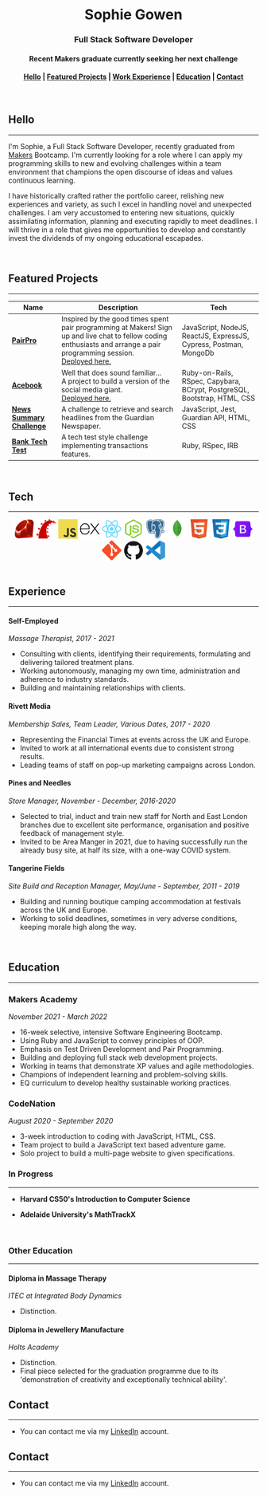<div align="center">
  <h1> Sophie Gowen</h1>
  <h3> Full Stack Software Developer </h3>
  <h4> Recent Makers graduate currently seeking her next challenge <h4>
  

[Hello](#hello) | [Featured Projects](#featured-projects) | [Work Experience](#experience) | [Education](#education)  | [Contact](#contact)
</div>

<br>

## Hello
---

I'm Sophie, a Full Stack Software Developer, recently graduated from [Makers](https://makers.tech/) Bootcamp. I'm currently looking for a role where I can apply my programming skills to new and evolving challenges within a team environment that champions the open discourse of ideas and values continuous learning.

I have historically crafted rather the portfolio career, relishing new experiences and variety, as such I excel in handling novel and unexpected challenges. I am very accustomed to entering new situations, quickly assimilating information, planning and executing rapidly to meet deadlines. I will thrive in a role that gives me opportunities to develop and constantly invest the dividends of my ongoing educational escapades.

<br>

## Featured Projects
---

| Name                         | Description       | Tech              |
| ---------------------------- | ----------------- | ----------------- |
| [**PairPro**](https://github.com/SoJGo/pair-pro) |Inspired by the good times spent pair programming at Makers! Sign up and live chat to fellow coding enthusiasts and arrange a pair programming session. <br> [Deployed here.](https://be-a-pair-pro.herokuapp.com/)  | JavaScript, NodeJS, ReactJS, ExpressJS, Cypress, Postman, MongoDb |
| [**Acebook**](https://github.com/SoJGo/acebook) | Well that does sound familiar... <br> A project to build a version of the social media giant. <br> [Deployed here.](https://damp-hollows-50420.herokuapp.com/) <br>  | Ruby-on-Rails, RSpec, Capybara, BCrypt, PostgreSQL, Bootstrap, HTML, CSS |
| [**News Summary Challenge**](https://github.com/SoJGo/news-summary-challenge) | A challenge to retrieve and search headlines from the Guardian Newspaper.  | JavaScript, Jest, Guardian API, HTML, CSS |
| [**Bank Tech Test**](https://github.com/SoJGo/bank-tech-test) | A tech test style challenge implementing transactions features. | Ruby, RSpec, IRB |
<br>

## Tech
---

<div align="center">
<img src="https://raw.githubusercontent.com/devicons/devicon/master/icons/ruby/ruby-original.svg" alt="ruby" width="40" height="40"/> 
<img src="https://raw.githubusercontent.com/devicons/devicon/master/icons/rails/rails-plain.svg" alt="rails" width="40" height="40"/> 
<img src="https://raw.githubusercontent.com/devicons/devicon/master/icons/javascript/javascript-original.svg" alt="javascript" width="40" height="40"/> 
<img src="https://raw.githubusercontent.com/devicons/devicon/master/icons/express/express-original.svg" alt="express" width="40" height="40"/> 
<img src="https://raw.githubusercontent.com/devicons/devicon/master/icons/react/react-original.svg" alt="react" width="40" height="40"/> 
<img src="https://raw.githubusercontent.com/devicons/devicon/master/icons/nodejs/nodejs-original.svg" alt="nodejs" width="40" height="40"/> 
<img src="https://raw.githubusercontent.com/devicons/devicon/master/icons/postgresql/postgresql-plain.svg" alt="postgresql" width="40" height="40"/>  
<img src="https://raw.githubusercontent.com/devicons/devicon/master/icons/mongodb/mongodb-original.svg" alt="mongoDB" width="40" height="40"/> 
<img src="https://raw.githubusercontent.com/devicons/devicon/master/icons/html5/html5-original.svg" alt="html5" width="40" height="40"/> 
<img src="https://raw.githubusercontent.com/devicons/devicon/master/icons/css3/css3-original.svg" alt="css3" width="40" height="40"/> 
<img src="https://raw.githubusercontent.com/devicons/devicon/master/icons/bootstrap/bootstrap-original.svg" alt="bootstrap" width="40" height="40"/> 
<img src="https://raw.githubusercontent.com/devicons/devicon/master/icons/git/git-original.svg" alt="git" width="40" height="40"/> 
<img src="https://raw.githubusercontent.com/devicons/devicon/master/icons/github/github-original.svg" alt="github" width="40" height="40"/> 
<img src="https://raw.githubusercontent.com/devicons/devicon/master/icons/vscode/vscode-original.svg" alt="vscode" width="40" height="40"/> 
</div>

<br>

## Experience
---

#### **Self-Employed**
_Massage Therapist, 2017 - 2021_
- Consulting with clients, identifying their requirements, formulating and delivering tailored treatment plans.
- Working autonomously, managing my own time, administration and adherence to industry standards.
- Building and maintaining relationships with clients.

#### **Rivett Media**
_Membership Sales, Team Leader, Various Dates, 2017 - 2020_
- Representing the Financial Times at events across the UK and Europe.
- Invited to work at all international events due to consistent strong results.
- Leading teams of staff on pop-up marketing campaigns across London.

#### **Pines and Needles**
_Store Manager, November - December, 2016-2020_
- Selected to trial, induct and train new staff for North and East London branches due to excellent site performance, organisation and positive feedback of management style.
- Invited to be Area Manger in 2021, due to having successfully run the already busy site, at half its size, with a one-way COVID system.
  
#### **Tangerine Fields**
_Site Build and Reception Manager, May/June - September, 2011 - 2019_
- Building and running boutique camping accommodation at festivals across the UK and Europe.
- Working to solid deadlines, sometimes in very adverse conditions, keeping morale high along the way.
  
<br>

## Education
---

### **Makers Academy**
_November 2021 - March 2022_
- 16-week selective, intensive Software Engineering Bootcamp. 
- Using Ruby and JavaScript to convey principles of OOP.
- Emphasis on Test Driven Development and Pair Programming.
- Building and deploying full stack web development projects.
- Working in teams that demonstrate XP values and agile methodologies.
- Champions of independent learning and problem-solving skills.
- EQ curriculum to develop healthy sustainable working practices.

### **CodeNation** 
_August 2020 - September 2020_
- 3-week introduction to coding with JavaScript, HTML, CSS.
- Team project to build a JavaScript text based adventure game.
- Solo project to build a multi-page website to given specifications.


### In Progress
---
- **Harvard CS50's Introduction to Computer Science**

- **Adelaide University's MathTrackX**


<br>

### Other Education
---
#### **Diploma in Massage Therapy**
_ITEC at Integrated Body Dynamics_
- Distinction.

#### **Diploma in Jewellery Manufacture**
_Holts Academy_
- Distinction.
- Final piece selected for the graduation programme due to its 'demonstration of creativity and exceptionally technical ability'.

## Contact
---

- You can contact me via my [LinkedIn](https://www.linkedin.com/in/sophie-gowen/) account.

## Contact
---

- You can contact me via my [LinkedIn](https://www.linkedin.com/in/sophie-gowen/) account.
